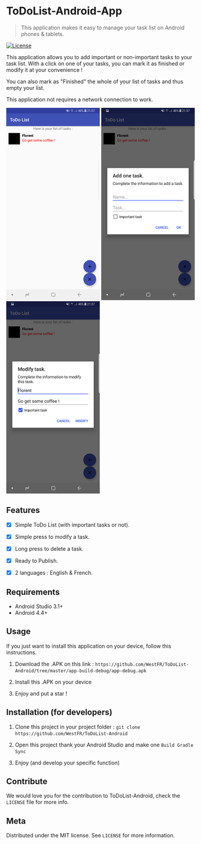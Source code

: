 # ToDoList-Android-App
> This application makes it easy to manage your task list on Android phones & tablets.

[![License][license-image]][license-url]

This application allows you to add important or non-important tasks to your task list.
With a click on one of your tasks, you can mark it as finished or modify it at your convenience !

You can also mark as "Finished" the whole of your list of tasks and thus empty your list.

This application not requires a network connection to work.

<img src="screens/1-Home.png" width="250">  <img src="screens/2-Create.png" width="250">  <img src="screens/3-Modify.png" width="250">


## Features

- [x] Simple ToDo List (with important tasks or not).
- [x] Simple press to modify a task.
- [x] Long press to delete a task.
- [x] Ready to Publish.
- [x] 2 languages : English & French.


## Requirements

- Android Studio 3.1+
- Android 4.4+


## Usage

If you just want to install this application on your device, follow this instructions.

1. Download the .APK on this link : 
`https://github.com/WestFR/ToDoList-Android/tree/master/app-build-debug/app-debug.apk`

2. Install this .APK on your device

3. Enjoy and put a star !


## Installation (for developers)

1. Clone this project in your project folder : `git clone https://github.com/WestFR/ToDoList-Android`

2. Open this project thank your Android Studio and make one `Build Gradle Sync`

3. Enjoy (and develop your specific function)


## Contribute

We would love you for the contribution to ToDoList-Android, check the ``LICENSE`` file for more info.


## Meta

Distributed under the MIT license. See ``LICENSE`` for more information.


[license-image]: https://img.shields.io/badge/License-MIT-blue.svg
[license-url]: LICENSE
